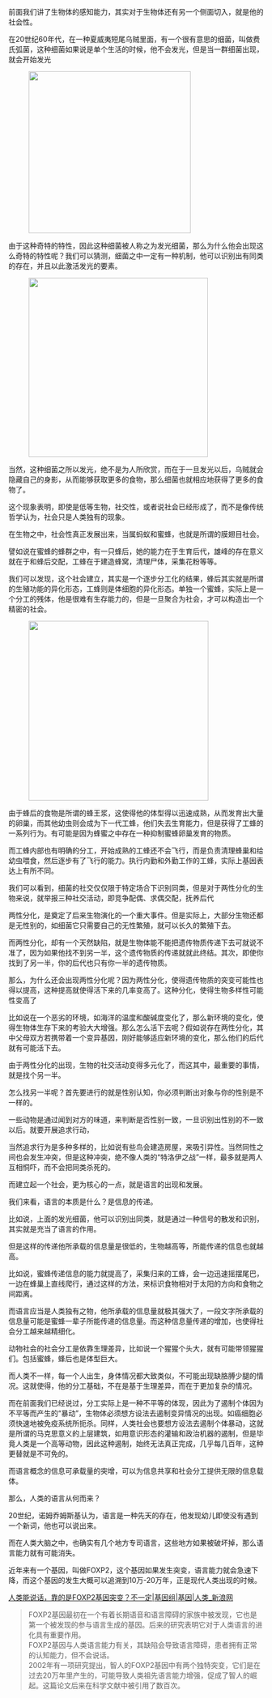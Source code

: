 <p>前面我们讲了生物体的感知能力，其实对于生物体还有另一个侧面切入，就是他的社会性。</p><p>在20世纪60年代，在一种夏威夷短尾乌贼里面，有一个很有意思的细菌，叫做费氏弧菌，这种细菌如果说是单个生活的时候，他不会发光，但是当一群细菌出现，就会开始发光</p><figure data-size="normal"><img src="https://pic2.zhimg.com/v2-dc8a0a1eec94603325463d6b679fc1e5_b.jpg" data-caption="" data-size="normal" data-rawwidth="320" data-rawheight="241" class="content_image" width="320"></figure><p>由于这种奇特的特性，因此这种细菌被人称之为发光细菌，那么为什么他会出现这么奇特的特性呢？我们可以猜测，细菌之中一定有一种机制，他可以识别出有同类的存在，并且以此激活发光的要素。</p><figure data-size="normal"><img src="https://pic2.zhimg.com/v2-7eca90b81c803fb1b03c3e0f686e3fc9_b.jpg" data-caption="" data-size="normal" data-rawwidth="354" data-rawheight="280" class="content_image" width="354"></figure><p>当然，这种细菌之所以发光，绝不是为人所欣赏，而在于一旦发光以后，乌贼就会隐藏自己的身影，从而能够获取更多的食物，那么细菌也就相应地获得了更多的食物了。</p><p>这个现象表明，即使是低等生物，社交性，或者说社会已经形成了，而不是像传统哲学认为，社会只是人类独有的现象。</p><p>在生物之中，社会性真正发展出来，当属蚂蚁和蜜蜂，也就是所谓的膜翅目社会。</p><p>譬如说在蜜蜂的蜂群之中，有一只蜂后，她的能力在于生育后代，雄峰的存在意义就在于和蜂后交配，工蜂在于建造蜂窝，清理尸体，采集花粉等等。</p><p>我们可以发现，这个社会建立，其实是一个逐步分工化的结果，蜂后其实就是所谓的生殖功能的异化形态，工蜂则是体细胞的异化形态。单独一个蜜蜂，实际上是一个分工的残体，他是很难有生存能力的，但是一旦聚合为社会，才可以构造出一个精密的社会。</p><figure data-size="normal"><img src="https://pic1.zhimg.com/v2-c6542f4539b03a827a511e7f2fc3ec34_b.jpg" data-caption="" data-size="normal" data-rawwidth="355" data-rawheight="85" class="content_image" width="355"></figure><p>由于蜂后的食物是所谓的蜂王浆，这使得他的体型得以迅速成熟，从而发育出大量的卵巢，而其他幼虫则会成为下一代工蜂，他们失去生育能力，但是获得了工蜂的一系列行为。有可能是因为蜂蜜之中存在一种抑制蜜蜂卵巢发育的物质。</p><p>而工蜂内部也有明确的分工，开始成熟的工蜂还不会飞行，而是负责清理蜂巢和给幼虫喂食，然后逐步有了飞行的能力。执行内勤和外勤工作的工蜂，实际上基因表达上有所不同。</p><p>我们可以看到，细菌的社交仅仅限于特定场合下识别同类，但是对于两性分化的生物来说，就举报三种社交活动，即竞争配偶、求偶交配，抚养后代</p><p>两性分化，是奠定了后来生物演化的一个重大事件。但是实际上，大部分生物还都是无性别的，如细菌它只需要自己的无性繁殖，就可以长久的繁殖下去。</p><p>而两性分化，却有一个天然缺陷，就是生物体能不能把遗传物质传递下去可就说不准了，因为如果他找不到另一半，这个遗传物质的传递就就此终结。其次，即使你找到了另一半，你的后代也只有你一半的遗传物质。</p><p>那么，为什么还会出现两性分化呢？因为两性分化，使得遗传物质的突变可能性也得以提高，这种提高就使得活下来的几率变高了。这种分化，使得生物多样性可能性变高了</p><p>比如说在一个恶劣的环境，如海洋的温度和酸碱度变化了，那么新环境的变化，使得生物体生存下来的考验大大增强。那么怎么活下去呢？假如说存在两性分化，其中父母双方若携带着一个变异基因，刚好能够适应新环境的变化，那么他们的后代就有可能活下去。</p><p>由于两性分化的出现，生物的社交活动变得多元化了，而这其中，最重要的事情，就是找个另一半。</p><p>怎么找另一半呢？首先要进行的就是性别认知，你必须判断出对象与你的性别是不一样的。</p><p>一些动物是通过闻到对方的味道，来判断是否性别一致，一旦识别出性别的不一致以后。就要开展追求行动，</p><p>当然追求行为是多种多样的，比如说有些鸟会建造房屋，来吸引异性。当然同性之间也会发生冲突，但是这种冲突，绝不像人类的“特洛伊之战”一样，最多就是两人互相恫吓，而不会把同类杀死的。</p><p>而建立起一个社会，更为核心的一点，就是语言的出现和发展。</p><p>我们来看，语言的本质是什么？是信息的传递。</p><p>比如说，上面的发光细菌，他可以识别出同类，就是通过一种信号的散发和识别，其实就是充当了语言的作用。</p><p>但是这样的传递他所承载的信息量是很低的，生物越高等，所能传递的信息也就越高。</p><p>比如说，蜜蜂传递信息的能力就提高了，采集归来的工蜂，会一边迅速摇摆尾巴，一边在蜂巢上直线爬行，通过这样的方法，来标识食物相对于太阳的方向和食物之间距离。</p><p>而语言应当是人类独有之物，他所承载的信息量就极其强大了，一段文字所承载的信息量可能是蜜蜂一辈子所能传递的信息量。而这种信息量传递的增加，也使得社会分工越来越精细化。</p><p>动物社会的社会分工是依靠生理差异，比如说一个猩猩个头大，就有可能带领猩猩们。包括蜜蜂，蜂后也是体型巨大。</p><p>而人类不一样，每一个人出生，身体情况都大致类似，不可能出现缺胳膊少腿的情况。这就使得，他的分工基础，不在是基于生理差异，而在于更加复杂的情况。</p><p>而在前面我们已经说过，分工实际上是一种不平等的体现，因此为了遏制个体因为不平等而产生的“暴动”，生物体必须想方设法去遏制变异情况的出现。如癌细胞必须快速地被免疫系统所扼杀。同样，人类社会也要想方设法去遏制个体暴动，这就是所谓的马克思意义的上层建筑，如用意识形态的灌输和政治机器的遏制，但是毕竟人类是一个高等动物，因此这种遏制，始终无法真正完成，几乎每几百年，这种更替就是不可免的。</p><p>而语言概念的信息可承载量的突增，可以为信息共享和社会分工提供无限的信息载体。</p><p>那么，人类的语言从何而来？</p><p>20世纪，诺姆乔姆斯基认为，语言是一种先天的存在，他发现幼儿即使没有遇到一个新词，他也可以说出来。</p><p>而在人类大脑之中，也确实有几个地方专司语言，这些地方如果被破坏掉，那么语言能力就有可能消失。</p><p>近年来有一个基因，叫做FOXP2，这个基因如果发生突变，语言能力就会急速下降，而这个基因的发生大概可以追溯到10万-20万年，正是现代人类出现的时候。</p><a href="http://link.zhihu.com/?target=http%3A//k.sina.com.cn/article_2427364747_90aea58b01900co1l.html" data-draft-node="block" data-draft-type="link-card" data-image="https://pic3.zhimg.com/v2-09c8b994d45396608e8ec92d4935d906_180x120.jpg" data-image-width="720" data-image-height="334" class=" wrap external" target="_blank" rel="nofollow noreferrer">人类能说话，靠的是FOXP2基因突变？不一定|基因组|基因|人类_新浪网</a><blockquote>FOXP2基因最初在一个有着长期语音和语言障碍的家族中被发现，它也是第一个被发现的参与语言生成的基因。后来的研究表明它对于人类语言的进化具有重要作用。<br>FOXP2基因与人类语言能力有关，其缺陷会导致语言障碍，患者拥有正常的认知能力，但不会说话。<br>2002年有一项研究提出，智人的FOXP2基因中有两个独特突变，它们是在过去20万年里产生的，可能导致人类祖先语言能力增强，促成了智人的崛起。这篇论文后来在科学文献中被引用了数百次。</blockquote>